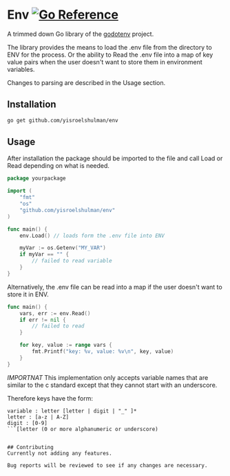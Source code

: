 # **Env** [![Go Reference](https://pkg.go.dev/badge/github.com/yisroelshulman/env.svg)](https://pkg.go.dev/github.com/yisroelshulman/env)

A trimmed down Go library of the [godotenv](https://github.com/joho/godotenv) project.

The library provides the means to load the .env file from the directory to ENV for the process. Or
the ability to Read the .env file into a map of key value pairs when the user doesn't want to store
them in environment variables.

Changes to parsing are described in the Usage section.

## Installation

```sh
go get github.com/yisroelshulman/env
```

## Usage

After installation the package should be imported to the file and call Load or Read depending on
what is needed.

```go
package yourpackage

import (
    "fmt"
    "os"
    "github.com/yisroelshulman/env"
)

func main() {
    env.Load() // loads form the .env file into ENV

    myVar := os.Getenv("MY_VAR")
    if myVar == "" {
        // failed to read variable
    }
}
```

Alternatively, the .env file can be read into a map if the user doesn't want to store it in ENV.

```go
func main() {
    vars, err := env.Read()
    if err != nil {
        // failed to read
    }

    for key, value := range vars {
        fmt.Printf("key: %v, value: %v\n", key, value)
    }
}
```

 *IMPORTNAT*
This implementation only accepts variable names that are similar to the c standard except that they
cannot start with an underscore.

Therefore keys have the form:
```
variable : letter [letter | digit | "_" ]*
letter : [a-z | A-Z]
digit : [0-9]
```[letter (0 or more alphanumeric or underscore)


## Contributing
Currently not adding any features.

Bug reports will be reviewed to see if any changes are necessary.